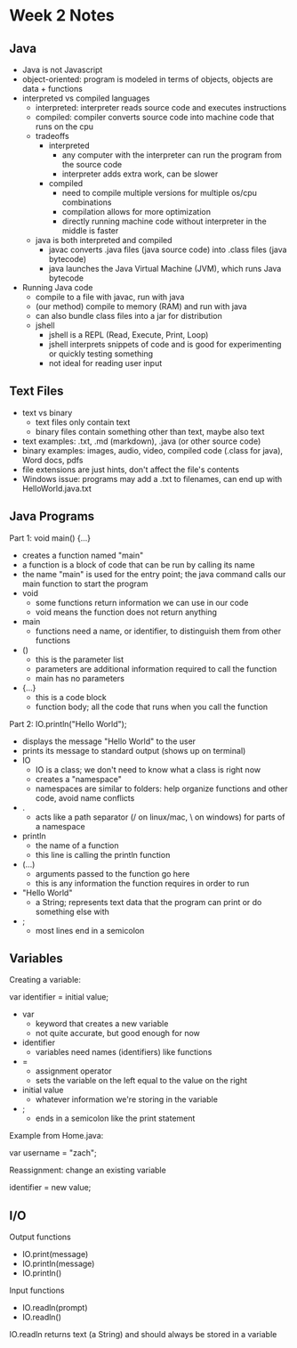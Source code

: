 # Week 2 Notes

## Java

- Java is not Javascript
- object-oriented: program is modeled in terms of objects, objects are data + functions
- interpreted vs compiled languages
	- interpreted: interpreter reads source code and executes instructions
	- compiled: compiler converts source code into machine code that runs on the cpu
	- tradeoffs
		- interpreted
			- any computer with the interpreter can run the program from the source code
			- interpreter adds extra work, can be slower
		- compiled
			- need to compile multiple versions for multiple os/cpu combinations
			- compilation allows for more optimization
			- directly running machine code without interpreter in the middle is faster
	- java is both interpreted and compiled
		- javac converts .java files (java source code) into .class files (java bytecode)
		- java launches the Java Virtual Machine (JVM), which runs Java bytecode
- Running Java code
	- compile to a file with javac, run with java
	- (our method) compile to memory (RAM) and run with java
	- can also bundle class files into a jar for distribution
	- jshell
		- jshell is a REPL (Read, Execute, Print, Loop)
		- jshell interprets snippets of code and is good for experimenting or quickly testing something
		- not ideal for reading user input

## Text Files

- text vs binary
	- text files only contain text
	- binary files contain something other than text, maybe also text
- text examples: .txt, .md (markdown), .java (or other source code)
- binary examples: images, audio, video, compiled code (.class for java), Word docs, pdfs
- file extensions are just hints, don't affect the file's contents
- Windows issue: programs may add a .txt to filenames, can end up with HelloWorld.java.txt

## Java Programs

Part 1: void main() {...}

- creates a function named "main"
- a function is a block of code that can be run by calling its name
- the name "main" is used for the entry point; the java command calls our main function to start the program
- void
	- some functions return information we can use in our code
	- void means the function does not return anything
- main
	- functions need a name, or identifier, to distinguish them from other functions
- ()
	- this is the parameter list
	- parameters are additional information required to call the function
	- main has no parameters
- {...}
	- this is a code block
	- function body; all the code that runs when you call the function

Part 2: IO.println("Hello World");

- displays the message "Hello World" to the user
- prints its message to standard output (shows up on terminal)
- IO
	- IO is a class; we don't need to know what a class is right now
	- creates a "namespace"
	- namespaces are similar to folders: help organize functions and other code, avoid name conflicts
- .
	- acts like a path separator (/ on linux/mac, \ on windows) for parts of a namespace
- println
	- the name of a function
	- this line is calling the println function
- (...)
	- arguments passed to the function go here
	- this is any information the function requires in order to run
- "Hello World"
	- a String; represents text data that the program can print or do something else with
- ;
	- most lines end in a semicolon

## Variables

Creating a variable:

var identifier = initial value;

- var
	- keyword that creates a new variable
	- not quite accurate, but good enough for now
- identifier
	- variables need names (identifiers) like functions
- =
	- assignment operator
	- sets the variable on the left equal to the value on the right
- initial value
	- whatever information we're storing in the variable
- ;
	- ends in a semicolon like the print statement

Example from Home.java:

var username = "zach";

Reassignment: change an existing variable

identifier = new value;

## I/O

Output functions

- IO.print(message)
- IO.println(message)
- IO.println()

Input functions

- IO.readln(prompt)
- IO.readln()

IO.readln returns text (a String) and should always be stored in a variable
